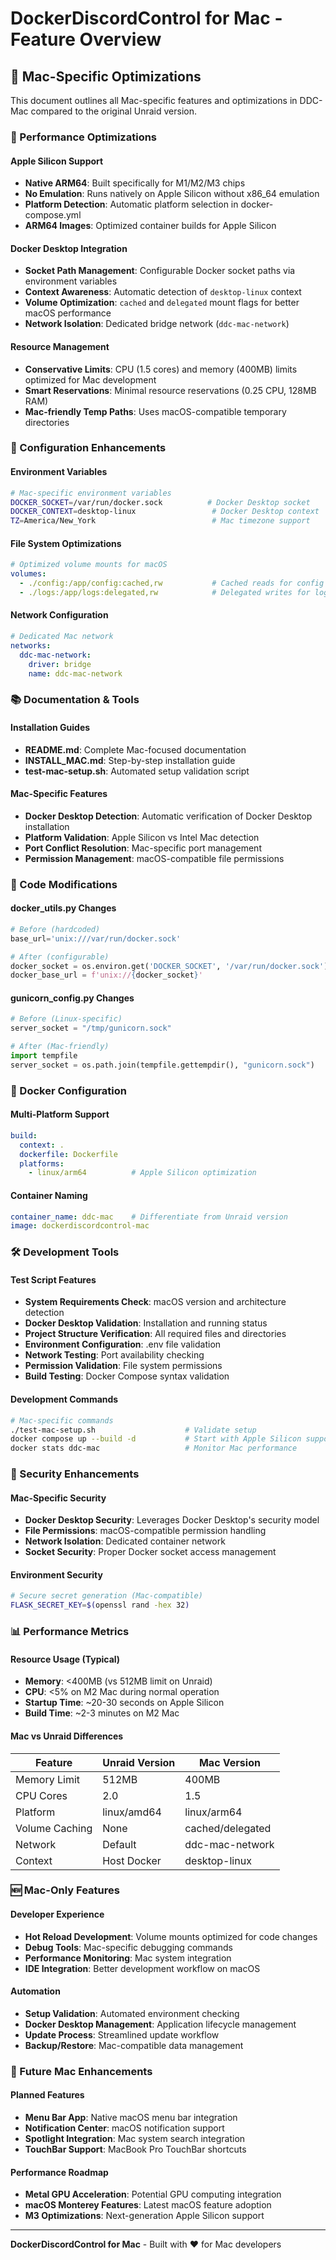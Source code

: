 # DockerDiscordControl for Mac - Feature Overview

## 🍎 Mac-Specific Optimizations

This document outlines all Mac-specific features and optimizations in DDC-Mac compared to the original Unraid version.

### 🚀 Performance Optimizations

#### Apple Silicon Support
- **Native ARM64**: Built specifically for M1/M2/M3 chips
- **No Emulation**: Runs natively on Apple Silicon without x86_64 emulation
- **Platform Detection**: Automatic platform selection in docker-compose.yml
- **ARM64 Images**: Optimized container builds for Apple Silicon

#### Docker Desktop Integration  
- **Socket Path Management**: Configurable Docker socket paths via environment variables
- **Context Awareness**: Automatic detection of `desktop-linux` context
- **Volume Optimization**: `cached` and `delegated` mount flags for better macOS performance
- **Network Isolation**: Dedicated bridge network (`ddc-mac-network`)

#### Resource Management
- **Conservative Limits**: CPU (1.5 cores) and memory (400MB) limits optimized for Mac development
- **Smart Reservations**: Minimal resource reservations (0.25 CPU, 128MB RAM)
- **Mac-friendly Temp Paths**: Uses macOS-compatible temporary directories

### 🔧 Configuration Enhancements

#### Environment Variables
```bash
# Mac-specific environment variables
DOCKER_SOCKET=/var/run/docker.sock          # Docker Desktop socket
DOCKER_CONTEXT=desktop-linux                 # Docker Desktop context
TZ=America/New_York                          # Mac timezone support
```

#### File System Optimizations
```yaml
# Optimized volume mounts for macOS
volumes:
  - ./config:/app/config:cached,rw           # Cached reads for config
  - ./logs:/app/logs:delegated,rw            # Delegated writes for logs
```

#### Network Configuration
```yaml
# Dedicated Mac network
networks:
  ddc-mac-network:
    driver: bridge
    name: ddc-mac-network
```

### 📚 Documentation & Tools

#### Installation Guides
- **README.md**: Complete Mac-focused documentation
- **INSTALL_MAC.md**: Step-by-step installation guide
- **test-mac-setup.sh**: Automated setup validation script

#### Mac-Specific Features
- **Docker Desktop Detection**: Automatic verification of Docker Desktop installation
- **Platform Validation**: Apple Silicon vs Intel Mac detection  
- **Port Conflict Resolution**: Mac-specific port management
- **Permission Management**: macOS-compatible file permissions

### 🔄 Code Modifications

#### docker_utils.py Changes
```python
# Before (hardcoded)
base_url='unix:///var/run/docker.sock'

# After (configurable)
docker_socket = os.environ.get('DOCKER_SOCKET', '/var/run/docker.sock')
docker_base_url = f'unix://{docker_socket}'
```

#### gunicorn_config.py Changes
```python
# Before (Linux-specific)
server_socket = "/tmp/gunicorn.sock"

# After (Mac-friendly)
import tempfile
server_socket = os.path.join(tempfile.gettempdir(), "gunicorn.sock")
```

### 🐳 Docker Configuration

#### Multi-Platform Support
```yaml
build: 
  context: .
  dockerfile: Dockerfile
  platforms:
    - linux/arm64          # Apple Silicon optimization
```

#### Container Naming
```yaml
container_name: ddc-mac    # Differentiate from Unraid version
image: dockerdiscordcontrol-mac
```

### 🛠️ Development Tools

#### Test Script Features
- **System Requirements Check**: macOS version and architecture detection
- **Docker Desktop Validation**: Installation and running status
- **Project Structure Verification**: All required files and directories
- **Environment Configuration**: .env file validation
- **Network Testing**: Port availability checking
- **Permission Validation**: File system permissions
- **Build Testing**: Docker Compose syntax validation

#### Development Commands
```bash
# Mac-specific commands
./test-mac-setup.sh                    # Validate setup
docker compose up --build -d           # Start with Apple Silicon support
docker stats ddc-mac                   # Monitor Mac performance
```

### 🔐 Security Enhancements

#### Mac-Specific Security
- **Docker Desktop Security**: Leverages Docker Desktop's security model
- **File Permissions**: macOS-compatible permission handling
- **Network Isolation**: Dedicated container network
- **Socket Security**: Proper Docker socket access management

#### Environment Security
```bash
# Secure secret generation (Mac-compatible)
FLASK_SECRET_KEY=$(openssl rand -hex 32)
```

### 📊 Performance Metrics

#### Resource Usage (Typical)
- **Memory**: <400MB (vs 512MB limit on Unraid)
- **CPU**: <5% on M2 Mac during normal operation
- **Startup Time**: ~20-30 seconds on Apple Silicon
- **Build Time**: ~2-3 minutes on M2 Mac

#### Mac vs Unraid Differences
| Feature | Unraid Version | Mac Version |
|---------|---------------|-------------|
| Memory Limit | 512MB | 400MB |
| CPU Cores | 2.0 | 1.5 |
| Platform | linux/amd64 | linux/arm64 |
| Volume Caching | None | cached/delegated |
| Network | Default | ddc-mac-network |
| Context | Host Docker | desktop-linux |

### 🆕 Mac-Only Features

#### Developer Experience
- **Hot Reload Development**: Volume mounts optimized for code changes
- **Debug Tools**: Mac-specific debugging commands
- **Performance Monitoring**: Mac system integration
- **IDE Integration**: Better development workflow on macOS

#### Automation
- **Setup Validation**: Automated environment checking
- **Docker Desktop Management**: Application lifecycle management
- **Update Process**: Streamlined update workflow
- **Backup/Restore**: Mac-compatible data management

### 🔮 Future Mac Enhancements

#### Planned Features
- **Menu Bar App**: Native macOS menu bar integration
- **Notification Center**: macOS notification support  
- **Spotlight Integration**: Mac system search integration
- **TouchBar Support**: MacBook Pro TouchBar shortcuts

#### Performance Roadmap
- **Metal GPU Acceleration**: Potential GPU computing integration
- **macOS Monterey Features**: Latest macOS feature adoption
- **M3 Optimizations**: Next-generation Apple Silicon support

---

**DockerDiscordControl for Mac** - Built with ❤️ for Mac developers 